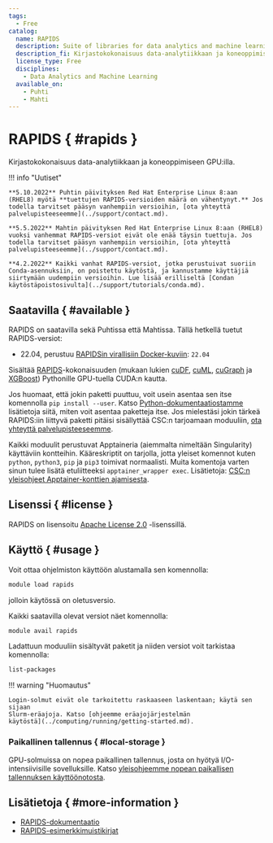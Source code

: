 ```yaml
---
tags:
  - Free
catalog:
  name: RAPIDS
  description: Suite of libraries for data analytics and machine learning on GPUs
  description_fi: Kirjastokokonaisuus data-analytiikkaan ja koneoppimiseen GPU:illa
  license_type: Free
  disciplines:
    - Data Analytics and Machine Learning
  available_on:
    - Puhti
    - Mahti
---
```


# RAPIDS { #rapids }

Kirjastokokonaisuus data-analytiikkaan ja koneoppimiseen GPU:illa.

!!! info "Uutiset"

    **5.10.2022** Puhtin päivityksen Red Hat Enterprise Linux 8:aan (RHEL8) myötä **tuettujen RAPIDS-versioiden määrä on vähentynyt.** Jos todella tarvitset pääsyn vanhempiin versioihin, [ota yhteyttä palvelupisteeseemme](../support/contact.md).

    **5.5.2022** Mahtin päivityksen Red Hat Enterprise Linux 8:aan (RHEL8) vuoksi vanhemmat RAPIDS-versiot eivät ole enää täysin tuettuja. Jos todella tarvitset pääsyn vanhempiin versioihin, [ota yhteyttä palvelupisteeseemme](../support/contact.md).

    **4.2.2022** Kaikki vanhat RAPIDS-versiot, jotka perustuivat suoriin Conda-asennuksiin, on poistettu käytöstä, ja kannustamme käyttäjiä siirtymään uudempiin versioihin. Lue lisää erilliseltä [Condan käytöstäpoistosivulta](../support/tutorials/conda.md).


## Saatavilla { #available }

RAPIDS on saatavilla sekä Puhtissa että Mahtissa. Tällä hetkellä tuetut RAPIDS-versiot:

- 22.04, perustuu [RAPIDSin virallisiin Docker-kuviin](https://hub.docker.com/r/rapidsai/rapidsai/): `22.04`

Sisältää [RAPIDS](https://rapids.ai/)-kokonaisuuden (mukaan lukien
[cuDF](https://github.com/rapidsai/cudf),
[cuML](https://github.com/rapidsai/cuml),
[cuGraph](https://github.com/rapidsai/cugraph) ja
[XGBoost](https://rapids.ai/xgboost.html)) Pythonille GPU-tuella CUDA:n kautta.

Jos huomaat, että jokin paketti puuttuu, voit usein asentaa sen itse komennolla
`pip install --user`. Katso
[Python-dokumentaatiostamme](../support/tutorials/python-usage-guide.md)
lisätietoja siitä, miten voit asentaa paketteja itse. Jos mielestäsi jokin
tärkeä RAPIDS:iin liittyvä paketti pitäisi sisällyttää CSC:n tarjoamaan
moduuliin, [ota yhteyttä palvelupisteeseemme](../support/contact.md).

Kaikki moduulit perustuvat Apptaineria (aiemmalta nimeltään
Singularity) käyttäviin kontteihin. Kääreskriptit on tarjolla, jotta
yleiset komennot kuten `python`, `python3`, `pip` ja `pip3` toimivat
normaalisti. Muita komentoja varten sinun tulee lisätä etuliitteeksi
`apptainer_wrapper exec`. Lisätietoja:
[CSC:n yleisohjeet Apptainer-konttien ajamisesta](../computing/containers/overview.md#running-containers).

## Lisenssi { #license }

RAPIDS on lisensoitu [Apache License 2.0](https://www.apache.org/licenses/LICENSE-2.0) -lisenssillä.

## Käyttö { #usage }

Voit ottaa ohjelmiston käyttöön alustamalla sen komennolla:

```bash
module load rapids
```

jolloin käytössä on oletusversio.

Kaikki saatavilla olevat versiot näet komennolla:

```bash
module avail rapids
```

Ladattuun moduuliin sisältyvät paketit ja niiden versiot voit tarkistaa komennolla:

```bash
list-packages
```

!!! warning "Huomautus" 

    Login-solmut eivät ole tarkoitettu raskaaseen laskentaan; käytä sen sijaan
    Slurm-eräajoja. Katso [ohjeemme eräajojärjestelmän
    käytöstä](../computing/running/getting-started.md).

### Paikallinen tallennus { #local-storage }

GPU-solmuissa on nopea paikallinen tallennus, josta on hyötyä I/O-intensiivisille
sovelluksille. Katso [yleisohjeemme nopean paikallisen tallennuksen
käyttöönotosta](../computing/running/creating-job-scripts-puhti.md#local-storage).

## Lisätietoja { #more-information }

- [RAPIDS-dokumentaatio](https://docs.rapids.ai/)
- [RAPIDS-esimerkkimuistikirjat](https://github.com/rapidsai/notebooks)